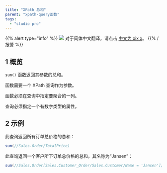 ```yaml
---
title: "XPath 总和"
parent: "xpath-query函数"
tags:
  - "studio pro"
---
```


{{% alert type="info" %}}
<img src="attachments/chinese-translation/china.png" style="display: inline-block; margin: 0" /> 对于简体中文翻译，请点击 [中文为 xix x](https://cdn.mendix.tencent-cloud.com/documentation/refguide8/xpath-sum.pdf)。
{{% /报警 %}}

## 1 概览

`sum()` 函数返回其参数的总和。

函数需要一个 XPath 查询作为参数。

函数必须在查询中指定要聚合的一列。

查询必须指定一个有数字类型的属性。

## 2 示例

此查询返回所有订单总价格的总和：

```java
sum(//Sales.Order/TotalPrice)
```

此查询返回一个客户所下订单总价格的总和，其名称为“Jansen”：

```java
sum(//Sales.Order[Sales.Customer_Order/Sales.Customer/Name = 'Jansen']/TotalPrice)
```
